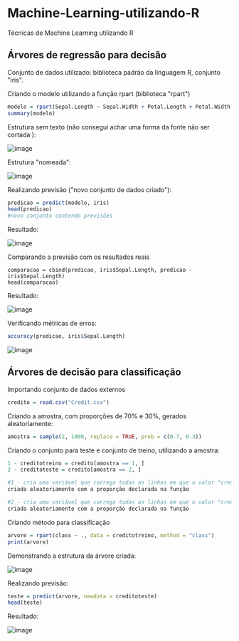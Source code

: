 # Machine-Learning-utilizando-R
Técnicas de Machine Learning utilizando R

## Árvores de regressão para decisão

Conjunto de dados utilizado: biblioteca padrão da linguagem R, conjunto "iris".

Criando o modelo utilizando a função rpart (biblioteca "rpart")

```r
modelo = rpart(Sepal.Length ~ Sepal.Width + Petal.Length + Petal.Width + Species, data = iris)
summary(modelo)
```

Estrutura sem texto (não consegui achar uma forma da fonte não ser cortada ):

![image](https://github.com/user-attachments/assets/5f4e0ced-e047-4a74-911f-ad7714cdfa56)

Estrutura "nomeada":

![image](https://github.com/user-attachments/assets/20aa964f-199e-4c7e-8554-bd2ccdefe1b4)

Realizando previsão ("novo conjunto de dados criado"):

```r
predicao = predict(modelo, iris)
head(predicao)
#novo conjunto contendo previsões
```

Resultado:

![image](https://github.com/user-attachments/assets/2f6f4f1b-2702-4d56-9a20-f2a38e3197de)


Comparando a previsão com os resultados reais

```
comparacao = cbind(predicao, iris$Sepal.Length, predicao - iris$Sepal.Length)
head(comparacao)
```

Resultado:

![image](https://github.com/user-attachments/assets/815f6381-fab0-4550-a201-4d036167e0b0)


Verificando métricas de erros:

```r
accuracy(predicao, iris$Sepal.Length)
```

![image](https://github.com/user-attachments/assets/896a7935-1350-4126-a82d-6f8b4d7e7368)


## Árvores de decisão para classificação

Importando conjunto de dados externos

```r
credito = read.csv("Credit.csv")
```

Criando a amostra, com proporções de 70% e 30%, gerados aleatoriamente:

```r
amostra = sample(2, 1000, replace = TRUE, prob = c(0.7, 0.3))
```

Criando o conjunto para teste e conjunto de treino, utilizando a amostra:

```r
1 - creditotreino = credito[amostra == 1, ]
2 - creditoteste = credito[amostra == 2, ]

#1 - cria uma variável que carrega todas as linhas em que o valor "credito é igual a 1", com base na amostra
criada aleatoriamente com a proporção declarada na função

#2 - cria uma variável que carrega todas as linhas em que o valor "credito é igual a 2", com base na amostra
criada aleatoriamente com a proporção declarada na função
```

Criando método para classificação

```r
arvore = rpart(class ~ ., data = creditotreino, method = "class")
print(arvore)
```

Demonstrando a estrutura da árvore criada:

![image](https://github.com/user-attachments/assets/8eccc71f-81a1-42cb-bf74-4eb10646adac)

Realizando previsão:

```r
teste = predict(arvore, newdata = creditoteste)
head(teste)
```

Resultado:

![image](https://github.com/user-attachments/assets/4d0fbea9-9f49-41ef-b146-2d7e44801b1f)

